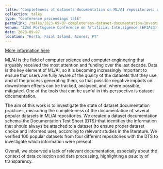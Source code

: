 ```yaml
---
title: "Completeness of datasets documentation on ML/AI repositories: an empirical investigation"
collection: talks
type: "Conference proceedings talk"
permalink: /talks/2023-09-07-completeness-dataset-documentation-investigation
venue: "22nd Portuguese Conference on Artificial Intelligence (EPIA23)"
date: 2023-09-07
location: "Horta, Faial Island, Azores, PT"
---
```


[More information here](https://epia2023.inesctec.pt/?page_id=1782)

ML/AI is the field of computer science and computer engineering that arguably received the most attention and funding over the last decade. Data is the key element of ML/AI, so it is becoming increasingly important to ensure that users are fully aware of the quality of the datasets that they use, and of the process generating them, so that possible negative impacts on downstream effects can be tracked, analysed, and, where possible, mitigated. One of the tools that can be useful in this perspective is dataset documentation. 

The aim of this work is to investigate the state of dataset documentation practices, measuring the completeness of the documentation of several popular datasets in ML/AI repositories. We created a dataset documentation schema&#45;the Documentation Test Sheet (DTS)&#45;that identifies the information that should always be attached to a dataset (to ensure proper dataset choice and informed use), according to relevant studies in the literature. We verified 100 popular datasets from four different repositories with the DTS to investigate which information were present.  

Overall, we observed a lack of relevant documentation, especially about the context of data collection and data processing, highlighting a paucity of transparency. 
